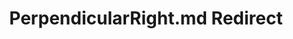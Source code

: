 ---
title: PerpendicularRight.md Redirect
redirect_to: /Pages/StereoKit/Vec3/PerpendicularRight.html
---